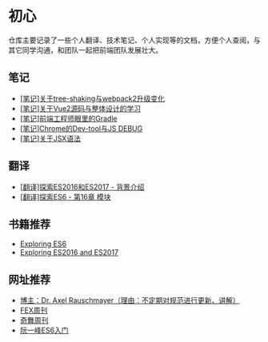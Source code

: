 # 初心
仓库主要记录了一些个人翻译、技术笔记、个人实现等的文档，方便个人查阅，与其它同学沟通，和团队一起把前端团队发展壮大。


## 笔记

- [[笔记]关于tree-shaking与webpack2升级变化](https://github.com/diydyq/sharenotes/blob/master/%5B%E7%AC%94%E8%AE%B0%5D%E5%85%B3%E4%BA%8Etree-shaking%E4%B8%8Ewebpack2%E5%8D%87%E7%BA%A7%E5%8F%98%E5%8C%96.md)
- [[笔记]关于Vue2源码与整体设计的学习](https://github.com/diydyq/sharenotes/blob/master/%5B%E7%AC%94%E8%AE%B0%5D%E5%85%B3%E4%BA%8EVue2%E6%BA%90%E7%A0%81%E4%B8%8E%E6%95%B4%E4%BD%93%E8%AE%BE%E8%AE%A1%E7%9A%84%E5%AD%A6%E4%B9%A0.md)
- [[笔记]前端工程师眼里的Gradle](https://github.com/diydyq/sharenotes/blob/master/%5B%E7%AC%94%E8%AE%B0%5D%E5%89%8D%E7%AB%AF%E5%B7%A5%E7%A8%8B%E5%B8%88%E7%9C%BC%E9%87%8C%E7%9A%84Gradle.md)
- [[笔记]Chrome的Dev-tool与JS DEBUG](https://github.com/diydyq/sharenotes/blob/master/%5B%E7%AC%94%E8%AE%B0%5DChrome%E7%9A%84Dev-tool%E4%B8%8EJS%20DEBUG.md)
- [[笔记]关于JSX语法](https://github.com/diydyq/sharenotes/blob/master/%5B%E7%AC%94%E8%AE%B0%5D%E5%85%B3%E4%BA%8EJSX%E8%AF%AD%E6%B3%95.md)


## 翻译

- [[翻译]探索ES2016和ES2017 - 背景介绍](https://github.com/diydyq/sharenotes/blob/master/%5B%E7%BF%BB%E8%AF%91%5D%E6%8E%A2%E7%B4%A2ES2016%E5%92%8CES2017%20-%20%E8%83%8C%E6%99%AF%E4%BB%8B%E7%BB%8D.md)
- [[翻译]探索ES6 - 第16章 模块](http://exploringjs.com/es6/index.html)

## 书籍推荐

- [Exploring ES6](http://exploringjs.com/es6/index.html)
- [Exploring ES2016 and ES2017](http://exploringjs.com/es2016-es2017/)


## 网址推荐

- [博主：Dr. Axel Rauschmayer（理由：不定期对规范进行更新、讲解）](http://www.2ality.com/2016/02/ecmascript-2017.html)
- [FEX周刊](http://fex.baidu.com/articles/)
- [奇舞周刊](https://weekly.75team.com/)
- [阮一峰ES6入门](http://es6.ruanyifeng.com/)



